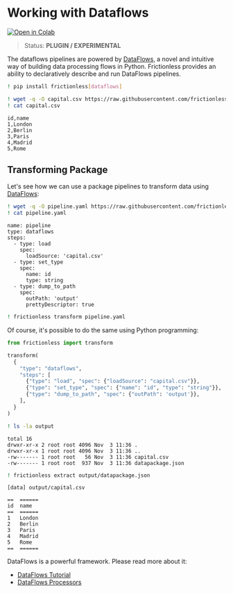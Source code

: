 # Working with Dataflows

[![Open in Colab](https://colab.research.google.com/assets/colab-badge.svg)](https://colab.research.google.com/drive/1MbEhvyrIIW6lExySC48pakjLSAqxHj3t)



> Status: **PLUGIN / EXPERIMENTAL**

The dataflows pipelines are powered by [DataFlows](http://www.dataflows.org/),
a novel and intuitive way of building data processing flows in Python. Frictionless provides an ability to declaratively describe and run DataFlows pipelines.


```bash
! pip install frictionless[dataflows]
```


```bash
! wget -q -O capital.csv https://raw.githubusercontent.com/frictionlessdata/frictionless-py/master/data/capital-3.csv
! cat capital.csv
```

    id,name
    1,London
    2,Berlin
    3,Paris
    4,Madrid
    5,Rome


## Transforming Package

Let's see how we can use a package pipelines to transform data using [DataFlows](http://www.dataflows.org/):


```bash
! wget -q -O pipeline.yaml https://raw.githubusercontent.com/frictionlessdata/frictionless-py/master/data/pipeline-docs.yaml
! cat pipeline.yaml
```

    name: pipeline
    type: dataflows
    steps:
      - type: load
        spec:
          loadSource: 'capital.csv'
      - type: set_type
        spec:
          name: id
          type: string
      - type: dump_to_path
        spec:
          outPath: 'output'
          prettyDescriptor: true



```bash
! frictionless transform pipeline.yaml
```

Of course, it's possible to do the same using Python programming:


```python
from frictionless import transform

transform(
  {
    "type": "dataflows",
    "steps": [
      {"type": "load", "spec": {"loadSource": "capital.csv"}},
      {"type": "set_type", "spec": {"name": "id", "type": "string"}},
      {"type": "dump_to_path", "spec": {"outPath": 'output'}},
    ],
  }
)
```


```bash
! ls -la output
```

    total 16
    drwxr-xr-x 2 root root 4096 Nov  3 11:36 .
    drwxr-xr-x 1 root root 4096 Nov  3 11:36 ..
    -rw------- 1 root root   56 Nov  3 11:36 capital.csv
    -rw------- 1 root root  937 Nov  3 11:36 datapackage.json



```bash
! frictionless extract output/datapackage.json
```

    [data] output/capital.csv

    ==  ======
    id  name
    ==  ======
    1   London
    2   Berlin
    3   Paris
    4   Madrid
    5   Rome
    ==  ======



DataFlows is a powerful framework. Please read more about it:
- [DataFlows Tutorial](https://github.com/datahq/dataflows/blob/master/TUTORIAL.md)
- [DataFlows Processors](https://github.com/datahq/dataflows/blob/master/PROCESSORS.md)